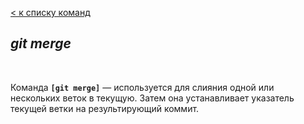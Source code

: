 [< к списку команд](./branching%20and%20merging.md)

## *git merge*

<br/>

Команда **`[git merge]`** — используется для слияния одной или нескольких веток в текущую. Затем она устанавливает указатель текущей ветки на результирующий коммит.